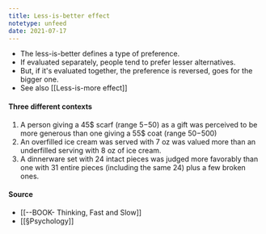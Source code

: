 ```yaml
---
title: Less-is-better effect
notetype: unfeed
date: 2021-07-17
---
```


- The less-is-better defines a type of preference.
- If evaluated separately, people tend to prefer lesser alternatives. 
- But, if it's evaluated together, the preference is reversed, goes for the bigger one.
- See also [[Less-is-more effect]]

#### Three different contexts
1. A person giving a 45$ scarf (range $5-$50) as a gift was perceived to be more generous than one giving a  55$ coat (range $50-$500)
2. An overfilled ice cream was served with 7 oz was valued more than an underfilled serving with 8 oz of ice cream.
3. A dinnerware set with 24 intact pieces was judged more favorably than one with 31 entire pieces (including the same 24) plus a few broken ones.

#### Source 
- [[--BOOK- Thinking, Fast and Slow]]
- [[§Psychology]]